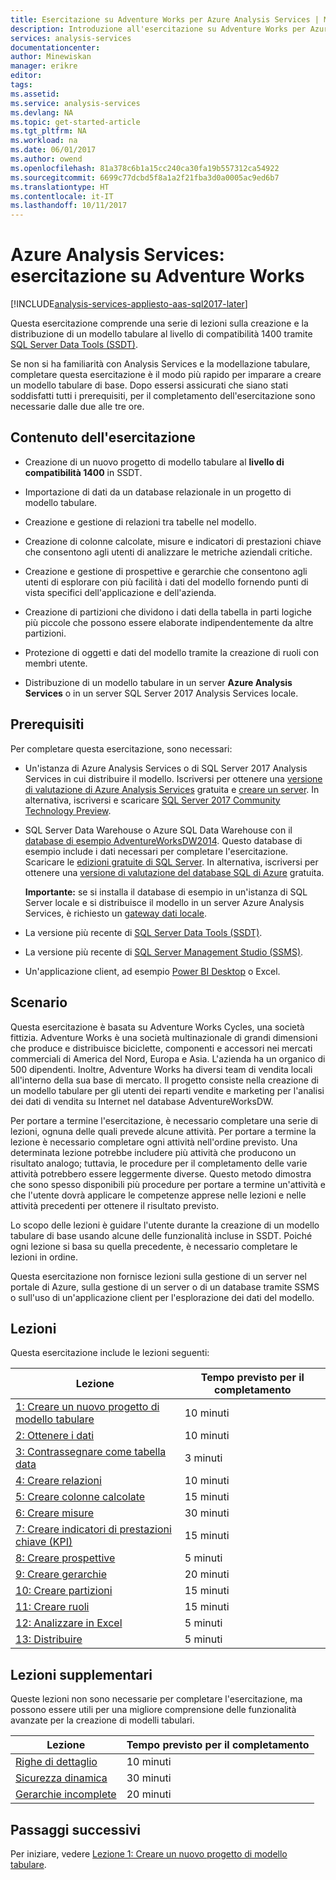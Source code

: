 ```yaml
---
title: Esercitazione su Adventure Works per Azure Analysis Services | Microsoft Docs
description: Introduzione all'esercitazione su Adventure Works per Azure Analysis Services
services: analysis-services
documentationcenter: 
author: Minewiskan
manager: erikre
editor: 
tags: 
ms.assetid: 
ms.service: analysis-services
ms.devlang: NA
ms.topic: get-started-article
ms.tgt_pltfrm: NA
ms.workload: na
ms.date: 06/01/2017
ms.author: owend
ms.openlocfilehash: 81a378c6b1a15cc240ca30fa19b557312ca54922
ms.sourcegitcommit: 6699c77dcbd5f8a1a2f21fba3d0a0005ac9ed6b7
ms.translationtype: HT
ms.contentlocale: it-IT
ms.lasthandoff: 10/11/2017
---
```

# <a name="azure-analysis-services---adventure-works-tutorial"></a>Azure Analysis Services: esercitazione su Adventure Works

[!INCLUDE[analysis-services-appliesto-aas-sql2017-later](../../../includes/analysis-services-appliesto-aas-sql2017-later.md)]

Questa esercitazione comprende una serie di lezioni sulla creazione e la distribuzione di un modello tabulare al livello di compatibilità 1400 tramite [SQL Server Data Tools (SSDT)](https://docs.microsoft.com/sql/ssdt/download-sql-server-data-tools-ssdt).  

Se non si ha familiarità con Analysis Services e la modellazione tabulare, completare questa esercitazione è il modo più rapido per imparare a creare un modello tabulare di base. Dopo essersi assicurati che siano stati soddisfatti tutti i prerequisiti, per il completamento dell'esercitazione sono necessarie dalle due alle tre ore.  
  
## <a name="what-you-learn"></a>Contenuto dell'esercitazione   
  
-   Creazione di un nuovo progetto di modello tabulare al **livello di compatibilità 1400** in SSDT.
  
-   Importazione di dati da un database relazionale in un progetto di modello tabulare.  
  
-   Creazione e gestione di relazioni tra tabelle nel modello.  
  
-   Creazione di colonne calcolate, misure e indicatori di prestazioni chiave che consentono agli utenti di analizzare le metriche aziendali critiche.  
  
-   Creazione e gestione di prospettive e gerarchie che consentono agli utenti di esplorare con più facilità i dati del modello fornendo punti di vista specifici dell'applicazione e dell'azienda.  
  
-   Creazione di partizioni che dividono i dati della tabella in parti logiche più piccole che possono essere elaborate indipendentemente da altre partizioni.  
  
-   Protezione di oggetti e dati del modello tramite la creazione di ruoli con membri utente.  
  
-   Distribuzione di un modello tabulare in un server **Azure Analysis Services** o in un server SQL Server 2017 Analysis Services locale.  
  
## <a name="prerequisites"></a>Prerequisiti  
Per completare questa esercitazione, sono necessari:  
  
-   Un'istanza di Azure Analysis Services o di SQL Server 2017 Analysis Services in cui distribuire il modello. Iscriversi per ottenere una [versione di valutazione di Azure Analysis Services](https://azure.microsoft.com/services/analysis-services/) gratuita e [creare un server](../analysis-services-create-server.md). In alternativa, iscriversi e scaricare [SQL Server 2017 Community Technology Preview](https://www.microsoft.com/evalcenter/evaluate-sql-server-vnext-ctp). 

-   SQL Server Data Warehouse o Azure SQL Data Warehouse con il [database di esempio AdventureWorksDW2014](http://go.microsoft.com/fwlink/?LinkID=335807). Questo database di esempio include i dati necessari per completare l'esercitazione. Scaricare le [edizioni gratuite di SQL Server](https://www.microsoft.com/sql-server/sql-server-downloads). In alternativa, iscriversi per ottenere una [versione di valutazione del database SQL di Azure](https://azure.microsoft.com/services/sql-database/) gratuita. 

    **Importante:** se si installa il database di esempio in un'istanza di SQL Server locale e si distribuisce il modello in un server Azure Analysis Services, è richiesto un [gateway dati locale](../analysis-services-gateway.md).

-   La versione più recente di [SQL Server Data Tools (SSDT)](https://msdn.microsoft.com/library/mt204009.aspx).

-   La versione più recente di [SQL Server Management Studio (SSMS)](https://docs.microsoft.com/sql/ssms/download-sql-server-management-studio-ssms).    

-   Un'applicazione client, ad esempio [Power BI Desktop](https://powerbi.microsoft.com/desktop/) o Excel. 

## <a name="scenario"></a>Scenario  
Questa esercitazione è basata su Adventure Works Cycles, una società fittizia. Adventure Works è una società multinazionale di grandi dimensioni che produce e distribuisce biciclette, componenti e accessori nei mercati commerciali di America del Nord, Europa e Asia. L'azienda ha un organico di 500 dipendenti. Inoltre, Adventure Works ha diversi team di vendita locali all'interno della sua base di mercato. Il progetto consiste nella creazione di un modello tabulare per gli utenti dei reparti vendite e marketing per l'analisi dei dati di vendita su Internet nel database AdventureWorksDW.  
  
Per portare a termine l'esercitazione, è necessario completare una serie di lezioni, ognuna delle quali prevede alcune attività. Per portare a termine la lezione è necessario completare ogni attività nell'ordine previsto. Una determinata lezione potrebbe includere più attività che producono un risultato analogo; tuttavia, le procedure per il completamento delle varie attività potrebbero essere leggermente diverse. Questo metodo dimostra che sono spesso disponibili più procedure per portare a termine un'attività e che l'utente dovrà applicare le competenze apprese nelle lezioni e nelle attività precedenti per ottenere il risultato previsto.  
  
Lo scopo delle lezioni è guidare l'utente durante la creazione di un modello tabulare di base usando alcune delle funzionalità incluse in SSDT. Poiché ogni lezione si basa su quella precedente, è necessario completare le lezioni in ordine.
  
Questa esercitazione non fornisce lezioni sulla gestione di un server nel portale di Azure, sulla gestione di un server o di un database tramite SSMS o sull'uso di un'applicazione client per l'esplorazione dei dati del modello. 


## <a name="lessons"></a>Lezioni  
Questa esercitazione include le lezioni seguenti:  
  
|Lezione|Tempo previsto per il completamento|  
|----------|------------------------------|  
|[1: Creare un nuovo progetto di modello tabulare](../tutorials/aas-lesson-1-create-a-new-tabular-model-project.md)|10 minuti|  
|[2: Ottenere i dati](../tutorials/aas-lesson-2-get-data.md)|10 minuti|  
|[3: Contrassegnare come tabella data](../tutorials/aas-lesson-3-mark-as-date-table.md)|3 minuti|  
|[4: Creare relazioni](../tutorials/aas-lesson-4-create-relationships.md)|10 minuti|  
|[5: Creare colonne calcolate](../tutorials/aas-lesson-5-create-calculated-columns.md)|15 minuti|
|[6: Creare misure](../tutorials/aas-lesson-6-create-measures.md)|30 minuti|  
|[7: Creare indicatori di prestazioni chiave (KPI)](../tutorials/aas-lesson-7-create-key-performance-indicators.md)|15 minuti|  
|[8: Creare prospettive](../tutorials/aas-lesson-8-create-perspectives.md)|5 minuti|  
|[9: Creare gerarchie](../tutorials/aas-lesson-9-create-hierarchies.md)|20 minuti|  
|[10: Creare partizioni](../tutorials/aas-lesson-10-create-partitions.md)|15 minuti|  
|[11: Creare ruoli](../tutorials/aas-lesson-11-create-roles.md)|15 minuti|  
|[12: Analizzare in Excel](../tutorials/aas-lesson-12-analyze-in-excel.md)|5 minuti| 
|[13: Distribuire](../tutorials/aas-lesson-13-deploy.md)|5 minuti|  
  
## <a name="supplemental-lessons"></a>Lezioni supplementari  
Queste lezioni non sono necessarie per completare l'esercitazione, ma possono essere utili per una migliore comprensione delle funzionalità avanzate per la creazione di modelli tabulari.  
  
|Lezione|Tempo previsto per il completamento|  
|----------|------------------------------|  
|[Righe di dettaglio](../tutorials/aas-supplemental-lesson-detail-rows.md)|10 minuti|
|[Sicurezza dinamica](../tutorials/aas-supplemental-lesson-dynamic-security.md)|30 minuti|
|[Gerarchie incomplete](../tutorials/aas-supplemental-lesson-ragged-hierarchies.md)|20 minuti| 

  
## <a name="next-steps"></a>Passaggi successivi  
Per iniziare, vedere [Lezione 1: Creare un nuovo progetto di modello tabulare](../tutorials/aas-lesson-1-create-a-new-tabular-model-project.md).  
  
  
  

